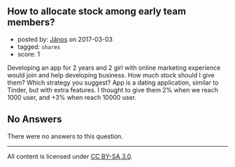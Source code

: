 ## How to allocate stock among early team members?

- posted by: [János](https://stackexchange.com/users/85903/j-nos) on 2017-03-03
- tagged: `shares`
- score: 1

Developing an app for 2 years and 2 girl with online marketing experience would join and help developing business. How much stock should I give them? Which strategy you suggest? App is a dating application, similar to Tinder, but with extra features. I thought to give them 2% when we reach 1000 user, and +3% when reach 10000 user.

## No Answers

There were no answers to this question.


---

All content is licensed under [CC BY-SA 3.0](https://creativecommons.org/licenses/by-sa/3.0/).
